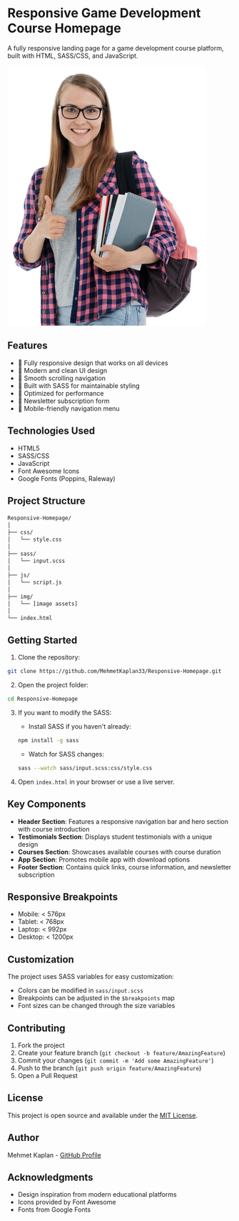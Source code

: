 # Responsive Game Development Course Homepage

A fully responsive landing page for a game development course platform, built with HTML, SASS/CSS, and JavaScript.

![Project Preview](img/hero-image%201.png)

## Features

- 📱 Fully responsive design that works on all devices
- 🎨 Modern and clean UI design
- 🔄 Smooth scrolling navigation
- 💅 Built with SASS for maintainable styling
- 🎯 Optimized for performance
- 📧 Newsletter subscription form
- 📱 Mobile-friendly navigation menu

## Technologies Used

- HTML5
- SASS/CSS
- JavaScript
- Font Awesome Icons
- Google Fonts (Poppins, Raleway)

## Project Structure

```
Responsive-Homepage/
│
├── css/
│   └── style.css
│
├── sass/
│   └── input.scss
│
├── js/
│   └── script.js
│
├── img/
│   └── [image assets]
│
└── index.html
```

## Getting Started

1. Clone the repository:
```bash
git clone https://github.com/MehmetKaplan33/Responsive-Homepage.git
```

2. Open the project folder:
```bash
cd Responsive-Homepage
```

3. If you want to modify the SASS:
   - Install SASS if you haven't already:
   ```bash
   npm install -g sass
   ```
   - Watch for SASS changes:
   ```bash
   sass --watch sass/input.scss:css/style.css
   ```

4. Open `index.html` in your browser or use a live server.

## Key Components

- **Header Section**: Features a responsive navigation bar and hero section with course introduction
- **Testimonials Section**: Displays student testimonials with a unique design
- **Courses Section**: Showcases available courses with course duration
- **App Section**: Promotes mobile app with download options
- **Footer Section**: Contains quick links, course information, and newsletter subscription

## Responsive Breakpoints

- Mobile: < 576px
- Tablet: < 768px
- Laptop: < 992px
- Desktop: < 1200px

## Customization

The project uses SASS variables for easy customization:

- Colors can be modified in `sass/input.scss`
- Breakpoints can be adjusted in the `$breakpoints` map
- Font sizes can be changed through the size variables

## Contributing

1. Fork the project
2. Create your feature branch (`git checkout -b feature/AmazingFeature`)
3. Commit your changes (`git commit -m 'Add some AmazingFeature'`)
4. Push to the branch (`git push origin feature/AmazingFeature`)
5. Open a Pull Request

## License

This project is open source and available under the [MIT License](LICENSE).

## Author

Mehmet Kaplan - [GitHub Profile](https://github.com/yourusername)

## Acknowledgments

- Design inspiration from modern educational platforms
- Icons provided by Font Awesome
- Fonts from Google Fonts
